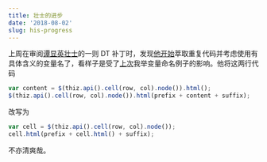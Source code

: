 ```yaml
---
title: 壮士的进步
date: '2018-08-02'
slug: his-progress
---
```


上周在审阅[谭显英壮士](/cn/2018/03/copss-5/)的一则 DT 补丁时，发现[他开始](https://github.com/rstudio/DT/pull/576/commits/0bcf6d937b1)萃取重复代码并考虑使用有具体含义的变量名了，看样子是受了[上次](/cn/2018/04/tmp/)我举变量命名例子的影响。他将这两行代码

```js
var content = $(thiz.api().cell(row, col).node()).html();
$(thiz.api().cell(row, col).node()).html(prefix + content + suffix);
```

改写为

```js
var cell = $(thiz.api().cell(row, col).node());
cell.html(prefix + cell.html() + suffix);
```

不亦清爽哉。
